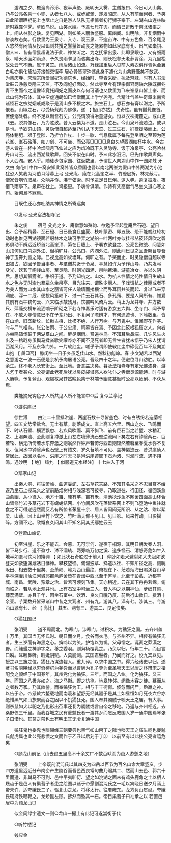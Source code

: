 <!-- { "loadSidebar": true } -->
　　游湖之夕、檐溜尚泠泠、夜半声绝、厥明天大霁、主僧报曰、今日可入山矣、乃与公亮各乘一小兜、从者七八人、或步或骑、遂发昭庆、从人有前而诃者、予笑曰此所谓晒裩花上也亟止之自是游人队队无相惊者初行狮子峯下、左湖右山连林映蔚时霖霪乍霁。草欣鸟悦。山笑水嬉。予辈七尺在舆。而情巳迸散于南北诸峯之上。间从林影之缺。复见西湖。则如美人丽妆盛服。离幽阁。出明除。非复烟雨中惨淡故态矣。行数里为王泉寺、入寺、观玉泉、不逾亩许、中有五色鱼、百余尾见人悠然有闲情及投以饵则共攫之鬐鬣皆动食之能累物如此泉底有孔、出气如橐钥、僧人曰、昔有僧昙超说法于此、神龙听之、为之抚掌出泉、此即泉眼也、又有细雨泉、晴天水面如雨点、予久畏雨乍见而骇矣出寺、则长松参天老萝冐涂、为九里松故处云气不断。属于灵竺。雨后诸山如流。万绿加重后人见前人素衣俱作青色金翼白毛亦俱化黛抽芳接馥交径牵  居心骨皆翠殊憾此身不遽化为山禽野鹿矣不数武、为集庆寺、宋理宗所爱阎妃功德院也、经始时、望青采斫、扰及鸡豚、时有人书法堂鼓云净慈灵隐三天竺。不及阎妃好面皮。然此寺至今有理宗御容两轴六陵既掘冬青不生而帝之遗像毕竟托阎妃之面皮以存何可诮也又数里为飞来峯羣山皆土峯、而此山纯为石体、其中空虚通朗如巳悟僧而其上学学尧尧。含精吐气盖牛奇章米南宫诸怪石之宗党姻戚咸聚于是焉山多不根之木。旅生石上。想石亦有膏以滋之。予所恨者。山椒之石。尽受杨髠刻为佛像。遂 【 担山亦然】 失奇性。虽有馘髠像首。置便溺处者。终不足以谢吾石丈。公亮谓须得冶童游女。恒以衣袂掩覆之。或山更飞去。脱其像石。乃为胜致。昔人云桀为不道。走山泣石。今山泉环流若泣。或以是也。予欲穷山顶、灵隐僧自超适至乃引从下天竺、过三生石、扪筱援藤而上、公亮体稍肥、艰于登陟、乃折竹作杖、十步一歇、气息纔属予每先登坐哂之至顶为莲花峯、峯石硌落、如刀剑、不可坐、而公亮□□□□息良久望西湖如杯中水。今古游人皆在一杯中吟烟啸月飞仙过之应为齿冷既下入灵隐寺、饭于冷泉亭、公亮吟林丹山诗云、流出西湖载歌舞。回头不似在山时。予曰此水汨汨。巳先作歌舞声矣。不入西湖。安入乎。随徒步包家园、往返数里、予谓世人向湖山中作一园如蛛 牙攵虫 向花叶中作一窝安知此窝外皆众香国也吾以南北两峯为假山中外两湖为小池犹恐人笑我为河伯耳薄暮上弓 殳光庵、庵在北高峯之半、竹磴层折。林先蔽亏。僧家皆刳竹取泉。众响并作。沸于弦索。时予辈足日巳倦。逮入寺。逾复振发。夜宿飞雨亭下。泉声在枕上。鸡报更。予魂骨俱清。作诗有凭高僧气尽坐久道心寒之句。殆彻旦不寐焉。 

　　目既往还心亦吐纳其神情之所寄远矣 

　　○发弓 殳光宿法相寺记 

　　朱之俊 
　　宿弓 殳光之夕、庵僧慧如殊韵、欲邀予早起登庵后石磴、望日出、会予起稍晏、至石磴、日巳蚤食且盛夏、枝叶蒙密、即五鼓、恐不能覩红轮初动时也惟见西湖镜面若缀林木之缺可手弄之湖船一叶两叶亦似挂带丛筱轻风吹之碧影俱动不辨远近矫首北高峯顶、第在目睫上、予褰衣欲登之、公亮色微战、问慧如山顶何见曰内湖外江、但稍旷耳、公亮曰、内湖外江、则此间巳见之且吾瞑目导吾神于玉霄九霞之际。巳视比高如蚁垤耳。何旷之有。予笑而止、时灵隐僧自超以寺田被占、欲因予告当事者、与羣僧共迓于令泉、亭慧如许为予作山导、乃共发弓 殳光、饮茗于峋嵝山房、至灵隐、时朝光四满、泉响觱沸。游童冶女。亦以久阴后。思想其欝欝者。争织于道。予乃知杭之。山水。为杭人性情之苑性情日生故山水之色亦无时渝也羣辈久坐泉亭、目光往来、谓殊少丽人、予戏谓杭之佳丽或者不为美人而为山水其山水之丽皆可任人踰墙而搂横尘而卧耳因共笑而起、复过飞来穿洞底、浮一二卮、便投风篁岭下、过一片云石其石、多孔窍、要是人间所有、惟爱其前有石枰镌句云、兴来临水敲残月。饮罢吟风倚片云。稍上为龙井寺、井方数尺、萍藻交横布流洒响于阶砌之下若寺神奏乐时适有游女五六舆、坐寺门、闻予辈在、不敢入寺僧意巳不在予辈乃出、不复问子瞻辨才、有何遗迹也、下岭数里、皆在山坳、旧垄新坟、长楸古栢、比栉不绝、人行万树。与万鬼中。惟闻野花作芬。时与尸气相杂。张公伯雨、于公忠肃、祠墓皆在焉、予因念此筱根狐窟之人。向者亦尝鸣笳伐鼓于两湖羣山之间。醉尽烟雨。赏遍林鸟。不知耳后鼻端。几许风生火出及一棺戢身虽舆马揉沓歌笑讙哗亦不闻不见死者即无言生者犹未悟乎乃宋人犹谓西湖风月。不及东华门外。一片软红尘。嗟乎予谓即使软红尘中碌促百年不及向湖山抱 【 繇□否】 膝闲坐一日予乡虽乏佳山水。然秋初彪岭。春  少文湖若以西湖之意游之一波一石便是余杭予向屡语公亮。吾及四十之年。便避位寻山访胜。以毕余生。终不老入长安街上。至此地。吾念益决矣。暮及法相寺寺有定光佛漆身、游人乞于者甚众、公亮谓此老死后犹以臭皮袋诳惑人欲叱仆之寺僧灵源能诗、时与游人赓咏、予复登山、观锡杖泉苍然晚色集于林端予幽意甚惬时公亮以疲剧、不获从焉、 

　　类能摘光钩色于人所共见人所不能言中○后 复似兰亭记 

　　○游洪崖记 

　　徐世溥 
　　由江二十里抵洪崖、两崖石数十寻皆釜色、时有白绣纷若迭菊相望。四五文势常欲合。无土有草。剥落成文。直上高五六里、西山之水、飞鸣而下、时从石壁、横洒飘忽、若疾风吹雨、莫不斜飞、前有巨石当之若堑、水稍汇之、上瀑奔流、至此则复冲激上山左右喷薄洗石壁逆流同下矣左右有钟磬两石、巨若轮、横无所倚若水东奔激之则翁然作钟声若倚泻西击则铿然若磬至春夏水弥不复见、但闻水中钟磬声也石壁上有镂文、岁久苔填不可见、盖神僊迹云、昔洪崖仙人常居此、故因以名地、洪崖之时无书是岂洪崖迹耶下石为渚、时濚时流、遇不翔鸣。遇沙明 【 绝】 绮九 【 似郦道元水经注】 十七曲入于河 

　　○鄢家山记 

　　出秦人洞、将往萧岭、曲道委蛇、左右草花夹路、不知其名采之不忍目赏不给遂乃坐石上揽玩久之望前路烟树相与浅深若可披寻、乃取道往、行田径、循回溪愈曲愈幽、从小径入、地方十亩、畦有芋、亩有禾、清池抰沙鱼不网罟四面高山环合山皆修竹岩多草花岩下有蟏蛸结网、小竹间风吹花落皆系网上不则飞堕池中鱼往就食之不可得遂迥然而反若有所惊者茅屋十余、居人皆闷闷无所识、从之沽、赠以棐栗、山蔬、因上山坐竹下饮之、竹叶满天仰不见日。见日影。风来竹动。日影摇碎。方圆不定。欣慨良久问其山不知名问其氏鄢姓云云 

　　○登萧山岭记 

　　初至洪崖、乐之不能去、会暮、无可柰何、遂宿于桐源、其明日朝发秦人洞、皆下马步行、道不盈寸、涔不濡轨、两旁临万仞之溪、道多怪石、清怒奇危如牛入地半如羣马饮河如嬉驹 【 如此状石奇胜过于前人】 仰卧如走犬避豺如大夫冠如欲登天如欲堕渊咸诱目悸神。攀枝望径。匍匐披草、择道以往、不知所径之高、侧睨阪田、相去数十里矣、至萧岭、岭为西山最绝、俯视在下、茫若烟海田隰溪谷山阜平林深灌川浍江河城郭都邑庐舍皆在青烟中西北至于庐阜、北至于彭蠡、近都丰城、南昌、武陵、豫章之治、皆若可顷刻飞集。天亦稍近。云在其下冉冉若绵。俯而临之。若从地上观井也。上有石室中可坐三人、昔人构之以期神仙、萝缠其梁、薜荔满壁、亦且千年、因坐石室中、饮酒、良久日曛乃反、前后行山数日、费酒十余壶。芋栗数升皆采诸山中昔之大观者、州有九。游其八。泽有七。涉其三。今游西山源有七、经 【 高比】 其五、洞有三、游其二、良足快矣、 

　　○獝狂国记 

　　张明弼 
　　道不周而北。为寒门。涉寒门。过积水。为獝狂之国。去齐州盖十万里。其国当无怀氏时。朝日而夕月。食谷而衣毛。与齐州不异。相传有獝狂氏者。生三岁而有晦黑之心。揜啼以为笑。护饱以为饥。父母憎之。诞寘之莽漠之野。而鲑蠪之神腓字之。移之委羽。则枭杨覆乳之。乃负以归。行年二十。而目言口瞬。耳咽鼻听。眠娗阴贼。人莫能测。其国君髻者。乃闻而好之。设九宾以见。授之以三旌之位。獝狂乃谋遣鞮人。重九译。以求中国之书。得六经诸史以归。遂著书名睒睗经以穷奇梼杌为尧舜而以曹瞒为孔子尊为至圣啖天王以唐之林甫宋之桧配食之颁经于中国朞年。其州党化为獝狂。三年。而国之八纮。化为獝狂。又三年。而国之八极亦如之。海之马衔。野之彷徨。地皋转邻。蝄像木客之徒。慕而从之者数万家。乃其幽髻。而奉獝狂为王。相与丰丰衙衙。倏忽而闪尸。黔羸之神。以告于帝。帝怒敕六鳌载地而南羲和望舒无经其疆于是其土如昼恒如月死夜六谷亦绝惟黑气如山旅聚而吞之因以不饥獝狂死。国人奉其髑髅于啖天王之庙。有大事。则杀鼠如犬以祀之乃化形出莅事还复为髑髅或言自帝之移地。乃返与齐州相近。去桑野仅三千里。而我谷城之民有夔魖氏者一游其乡而忘反教国人岁一通中国焉琴张子曰惜也。其莫之禁也土有明王其无令复通中国 

　　獝狂鬼也委鬼也睒睗经三朝要典也黑气如山丙丁之际也啖天王之庙生祠也夔魖氏彪虎属也此公亮悲愤之文而作于乙丑以后刻于丁卯　以前至有以此挟公亮者嘻危矣 

　　○顾龙山前记（山去邑五里高不十余丈广不数百畎而为邑人游憩之地） 

　　张明弼 
　　上帝既剖混沌氏以其四支为四岳以百节为百名山命大章竖亥。步四方道里远近分布岗峦产生陵谷而吾邑西良常句曲乃踞其二、然而山去邑、郭六十里而遥、非舆马不可到、邑中平夷旷衍、望之如洮湖之面未有鸡头鹿角之土以栖人屐齿于是邑人有巢蓍子者患之绘图以诸于帝愿割混沌氏之一毛以宾晓日送夕月焉上帝未许、适夸娥氏二子。驱北山之龙。将移太行。往厝雍东。龙方负山屃赑。夸娥氏辄持铁鞭鞭之。龙矫鬣左顾。拂然而坠其一石。帝目巢蓍子曰袖承之以 若置邑居中为顾龙山□ 

　　似金简绿字遗文一则○龙山一撮土有此记可遂嵩衡于代 

　　○听竹楼记 

　　钱应金 

